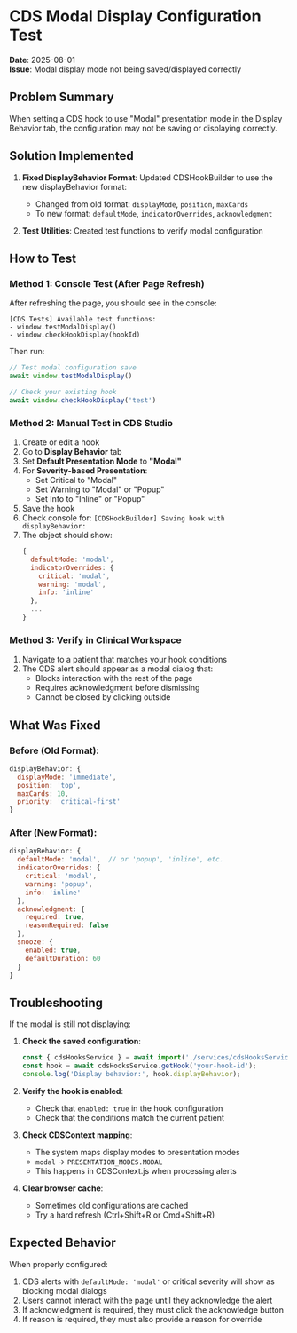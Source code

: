 # CDS Modal Display Configuration Test

**Date**: 2025-08-01  
**Issue**: Modal display mode not being saved/displayed correctly

## Problem Summary

When setting a CDS hook to use "Modal" presentation mode in the Display Behavior tab, the configuration may not be saving or displaying correctly.

## Solution Implemented

1. **Fixed DisplayBehavior Format**: Updated CDSHookBuilder to use the new displayBehavior format:
   - Changed from old format: `displayMode`, `position`, `maxCards`
   - To new format: `defaultMode`, `indicatorOverrides`, `acknowledgment`

2. **Test Utilities**: Created test functions to verify modal configuration

## How to Test

### Method 1: Console Test (After Page Refresh)

After refreshing the page, you should see in the console:
```
[CDS Tests] Available test functions:
- window.testModalDisplay()
- window.checkHookDisplay(hookId)
```

Then run:
```javascript
// Test modal configuration save
await window.testModalDisplay()

// Check your existing hook
await window.checkHookDisplay('test')
```

### Method 2: Manual Test in CDS Studio

1. Create or edit a hook
2. Go to **Display Behavior** tab
3. Set **Default Presentation Mode** to **"Modal"**
4. For **Severity-based Presentation**:
   - Set Critical to "Modal"
   - Set Warning to "Modal" or "Popup"
   - Set Info to "Inline" or "Popup"
5. Save the hook
6. Check console for: `[CDSHookBuilder] Saving hook with displayBehavior:`
7. The object should show:
   ```javascript
   {
     defaultMode: 'modal',
     indicatorOverrides: {
       critical: 'modal',
       warning: 'modal',
       info: 'inline'
     },
     ...
   }
   ```

### Method 3: Verify in Clinical Workspace

1. Navigate to a patient that matches your hook conditions
2. The CDS alert should appear as a modal dialog that:
   - Blocks interaction with the rest of the page
   - Requires acknowledgment before dismissing
   - Cannot be closed by clicking outside

## What Was Fixed

### Before (Old Format):
```javascript
displayBehavior: {
  displayMode: 'immediate',
  position: 'top',
  maxCards: 10,
  priority: 'critical-first'
}
```

### After (New Format):
```javascript
displayBehavior: {
  defaultMode: 'modal',  // or 'popup', 'inline', etc.
  indicatorOverrides: {
    critical: 'modal',
    warning: 'popup',
    info: 'inline'
  },
  acknowledgment: {
    required: true,
    reasonRequired: false
  },
  snooze: {
    enabled: true,
    defaultDuration: 60
  }
}
```

## Troubleshooting

If the modal is still not displaying:

1. **Check the saved configuration**:
   ```javascript
   const { cdsHooksService } = await import('./services/cdsHooksService');
   const hook = await cdsHooksService.getHook('your-hook-id');
   console.log('Display behavior:', hook.displayBehavior);
   ```

2. **Verify the hook is enabled**:
   - Check that `enabled: true` in the hook configuration
   - Check that the conditions match the current patient

3. **Check CDSContext mapping**:
   - The system maps display modes to presentation modes
   - `modal` → `PRESENTATION_MODES.MODAL`
   - This happens in CDSContext.js when processing alerts

4. **Clear browser cache**:
   - Sometimes old configurations are cached
   - Try a hard refresh (Ctrl+Shift+R or Cmd+Shift+R)

## Expected Behavior

When properly configured:
1. CDS alerts with `defaultMode: 'modal'` or critical severity will show as blocking modal dialogs
2. Users cannot interact with the page until they acknowledge the alert
3. If acknowledgment is required, they must click the acknowledge button
4. If reason is required, they must also provide a reason for override